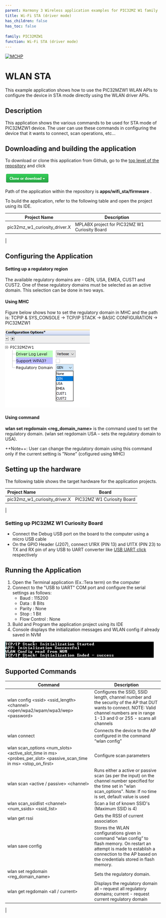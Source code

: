 ```yaml
---
parent: Harmony 3 Wireless application examples for PIC32MZ W1 family
title: Wi-Fi STA (driver mode)
has_children: false
has_toc: false

family: PIC32MZW1
function: Wi-Fi STA (driver mode)
---
```


[![MCHP](https://www.microchip.com/ResourcePackages/Microchip/assets/dist/images/logo.png)](https://www.microchip.com)

# WLAN STA

This example application shows how to use the PIC32MZW1 WLAN APIs to configure the device in STA mode directly using the WLAN driver APIs.

## Description

This application shows the various commands to be used for STA mode of PIC32MZW1 device. The user can use these commands in configuring the device that it wants to connect, scan operations, etc...

## Downloading and building the application

To download or clone this application from Github, go to the [top level of the repository](https://github.com/Microchip-MPLAB-Harmony/wireless_apps_pic32mzw1_wfi32e01) and click

![clone](images/clone.png)

Path of the application within the repository is **apps/wifi_sta/firmware** .

To build the application, refer to the following table and open the project using its IDE.

| Project Name      | Description                                    |
| ----------------- | ---------------------------------------------- |
| pic32mz_w1_curiosity_driver.X | MPLABX project for PIC32MZ W1 Curiosity Board |
|

## Configuring the Application

#### Setting up a regulatory region

The available regulatory domains are  - GEN, USA, EMEA, CUST1 and CUST2. One of these regulatory domains must be selected as an active domain. This selection can be done in two ways.

#### Using MHC

 Figure below shows how to set the regulatory domain in MHC and the path is: TCPIP & SYS_CONSOLE -> TCP/IP STACK -> BASIC CONFIGURATION -> PIC32MZW1

![](images/mhc_regulatory.png)


#### Using command

**wlan set regdomain \<reg_domain_name>** is the command used to set the regulatory domain. (wlan set regdomain USA – sets the regulatory domain to USA).

++Note++: User can change the regulatory domain using this command only if the current setting is "None" (cofigured using MHC)


## Setting up the hardware

The following table shows the target hardware for the application projects.

| Project Name| Board|
|:---------|:---------:|
| pic32mz_w1_curiosity_driver.X | PIC32MZ W1 Curiosity Board |
|

### Setting up PIC32MZ W1 Curiosity Board

- Connect the Debug USB port on the board to the computer using a micro USB cable
- On the GPIO Header (J207), connect U1RX (PIN 13) and U1TX (PIN 23) to TX and RX pin of any USB to UART converter like [USB UART click](https://www.mikroe.com/usb-uart-click) respectively

## Running the Application

1. Open the Terminal application (Ex.:Tera term) on the computer
2. Connect to the "USB to UART" COM port and configure the serial settings as follows:
    - Baud : 115200
    - Data : 8 Bits
    - Parity : None
    - Stop : 1 Bit
    - Flow Control : None
3. Build and Program the application project using its IDE
4. Console displays the initialization messages and WLAN config if already saved in NVM

![output](images/output.png)

## Supported Commands

| Command      | Description |
| -------------| ------------|
| wlan config \<ssid> \<ssid_length> \<channel> \<open/wpa2/wpam/wpa3/wep> \<password> | Configures the SSID, SSID length, channel number and the security of the AP that DUT wants to connect. NOTE: Valid channel numbers are in range 1-13 and 0 or 255 - scans all channels | 
| wlan connect |	Connects the device to the AP configured in the command “wlan config” |
| wlan scan_options \<num_slots> \<active_slot_time in ms> \<probes_per_slot> \<passive_scan_time in ms> \<stop_on_first> | Configure scan parameters |
| wlan scan \<active / passive> \<channel> | Runs either a active or passive scan (as per the input) on the channel number specified for the time set in "wlan scan_options". Note: If no time is set, default value is used |
| wlan scan_ssidlist \<channel> \<num_ssids> \<ssid_list> | Scan a list of known SSID's (Maximum SSID is 4) |
| wlan get rssi | Gets the RSSI of current association |
| wlan save config |	Stores the WLAN configurations given in command “wlan config” to flash memory. On restart an attempt is made to establish a connection to the AP based on the credentials stored in flash memory. |
| wlan set regdomain <reg_domain_name>| Sets the regulatory domain. |
| wlan get regdomain \<all / current> | Displays the regulatory domain all – request all regulatory domains; current - request current regulatory domain
|
